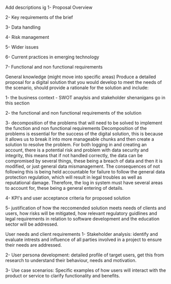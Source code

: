 Add descriptions ig
1- Proposal Overview

2- Key requirements of the brief

3- Data handling

4- Risk management

5- Wider issues

6- Current practices in emerging technology

7- Functional and non functional requirements

General knowledge (might move into specific areas)
Produce a detailed proposal for a digital solution that you would develop to meet the needs of the scenario, should provide a rationale for the solution and include:

1- the business context - SWOT anaylsis and stakeholder shenanigans go in this section

2- the functional and non functional requirements of the solution

3- decomposition of the problems that will need to be solved to implement the function and non functional requirements
Decomposition of the problems is essential for the success of the digital solution, this is because it allows us to break it into more manageable chunks and then create a solution to resolve the problem. For both logging in and creating an account, there is a potential risk and problem with data security and integrity, this means that if not handled correctly, the data can be compromised by several things, these being a breach of data and then it is modified, or just general data mismanagement. The consequences of not following this is being held accountable for failure to follow the general data protection regulation, which will result in legal troubles as well as reputational damage. Therefore, the log in system must have several areas to account for, these being a general entering of details.

4- KPI's and user acceptance criteria for proposed solution

5- justification of how the reccomended solution meets needs of clients and users, how risks will be mitigated, how relevant regulatory guidlines and legal requirements in relation to software development and the education sector will be addressed.

User needs and client requirements
1- Stakeholder analysis: identify and evaluate intrests and influence of all parties involved in a project to ensure their needs are addressed.

2- User persona development: detailed profile of target users, get this from research to understand their behaviour, needs and motivation.

3- Use case scenarios: Specific examples of how users will interact with the product or service to clarify functionality and benefits.

